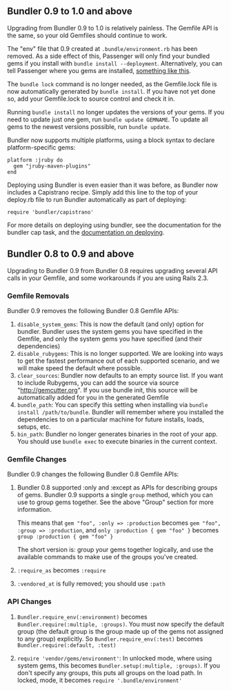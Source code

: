 ## Bundler 0.9 to 1.0 and above

Upgrading from Bundler 0.9 to 1.0 is relatively painless. The
Gemfile API is the same, so your old Gemfiles should continue
to work.

The "env" file that 0.9 created at `.bundle/environment.rb` has been
removed. As a side effect of this, Passenger will only find your
bundled gems if you install with `bundle install --deployment`.
Alternatively, you can tell Passenger where you gems are installed,
[something like this](http://bit.ly/passenger-gem-home).

The `bundle lock` command is no longer needed, as the
Gemfile.lock file is now automatically generated by `bundle install`.
If you have not yet done so, add your Gemfile.lock to source control
and check it in.

Running `bundle install` no longer updates the versions of your gems.
If you need to update just one gem, run `bundle update GEMNAME`. To
update all gems to the newest versions possible, run `bundle update`.

Bundler now supports multiple platforms, using a block syntax to
declare platform-specific gems:

    platform :jruby do
      gem "jruby-maven-plugins"
    end

Deploying using Bundler is even easier than it was before, as Bundler
now includes a Capistrano recipe. Simply add this line to the top of
your deploy.rb file to run Bundler automatically as part of deploying:

    require 'bundler/capistrano'

For more details on deploying using bundler, see the documentation
for the bundler cap task, and the [documentation on deploying](http://gembundler.com/v1.0/deploying.html).


## Bundler 0.8 to 0.9 and above

Upgrading to Bundler 0.9 from Bundler 0.8 requires upgrading several
API calls in your Gemfile, and some workarounds if you are using Rails 2.3.

### Gemfile Removals

Bundler 0.9 removes the following Bundler 0.8 Gemfile APIs:

1. `disable_system_gems`: This is now the default (and only) option
   for bundler. Bundler uses the system gems you have specified
   in the Gemfile, and only the system gems you have specified
   (and their dependencies)
2. `disable_rubygems`: This is no longer supported. We are looking
   into ways to get the fastest performance out of each supported
   scenario, and we will make speed the default where possible.
3. `clear_sources`: Bundler now defaults to an empty source
   list. If you want to include Rubygems, you can add the source
   via source "http://gemcutter.org". If you use bundle init, this
   source will be automatically added for you in the generated
   Gemfile
4. `bundle_path`: You can specify this setting when installing
   via `bundle install /path/to/bundle`. Bundler will remember
   where you installed the dependencies to on a particular
   machine for future installs, loads, setups, etc.
5. `bin_path`: Bundler no longer generates binaries in the root
   of your app. You should use `bundle exec` to execute binaries
   in the current context.

### Gemfile Changes

Bundler 0.9 changes the following Bundler 0.8 Gemfile APIs:

1. Bundler 0.8 supported :only and :except as APIs for describing
   groups of gems. Bundler 0.9 supports a single `group` method,
   which you can use to group gems together. See the above "Group"
   section for more information.

   This means that `gem "foo", :only => :production` becomes
   `gem "foo", :group => :production`, and
   `only :production { gem "foo" }` becomes
   `group :production { gem "foo" }`

   The short version is: group your gems together logically, and
   use the available commands to make use of the groups you've
   created.

2. `:require_as` becomes `:require`

3. `:vendored_at` is fully removed; you should use `:path`

### API Changes

1. `Bundler.require_env(:environment)` becomes
   `Bundler.require(:multiple, :groups)`. You must
   now specify the default group (the default group is the
   group made up of the gems not assigned to any group)
   explicitly. So `Bundler.require_env(:test)` becomes
   `Bundler.require(:default, :test)`

2. `require 'vendor/gems/environment'`: In unlocked
   mode, where using system gems, this becomes
   `Bundler.setup(:multiple, :groups)`. If you don't
   specify any groups, this puts all groups on the load
   path. In locked, mode, it becomes `require '.bundle/environment'`
